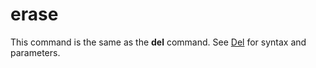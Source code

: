 # erase



This command is the same as the **del** command. See [Del](del.md) for syntax and parameters.